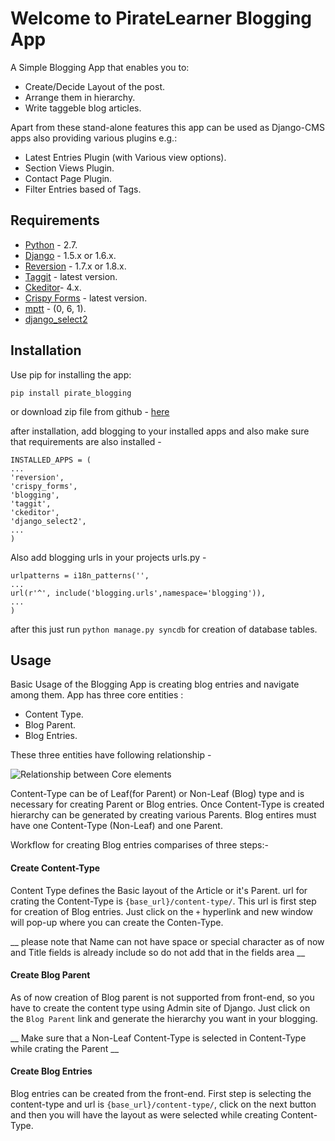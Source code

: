 # Welcome to PirateLearner Blogging App

A Simple Blogging App that enables you to:

* Create/Decide Layout of the post.
* Arrange them in hierarchy.
* Write taggeble blog articles.

Apart from these stand-alone features this app can be used as Django-CMS apps also providing various plugins e.g.:

* Latest Entries Plugin (with Various view options).
* Section Views Plugin.
* Contact Page Plugin.
* Filter Entries based of Tags.

## Requirements

* [Python](https://www.python.org/) - 2.7.
* [Django](https://www.djangoproject.com/) - 1.5.x or 1.6.x.
* [Reversion](http://django-reversion.readthedocs.org/en/latest/) - 1.7.x or 1.8.x.
* [Taggit](https://django-taggit.readthedocs.org/en/latest/) - latest version.
* [Ckeditor](https://github.com/django-ckeditor/django-ckeditor)- 4.x.
* [Crispy Forms](http://django-crispy-forms.readthedocs.org/en/latest/) - latest version.
* [mptt](http://django-mptt.github.io/django-mptt/) - (0, 6, 1).
* [django_select2](https://github.com/applegrew/django-select2)

## Installation

Use pip for installing the app:

` pip install pirate_blogging `

or download zip file from github - [here](https://github.com/PirateLearner/pi.git)

after installation, add blogging to your installed apps and also make sure that requirements are also installed -

	INSTALLED_APPS = (
	...
	'reversion',
	'crispy_forms',
	'blogging',
	'taggit',
	'ckeditor',
	'django_select2',
	...
	)
	
Also add blogging urls in your projects urls.py -

	urlpatterns = i18n_patterns('',
	...
	url(r'^', include('blogging.urls',namespace='blogging')),
	...
	)

after this just run ` python manage.py syncdb ` for creation of database tables.

## Usage

Basic Usage of the Blogging App is creating blog entries and navigate among them. App has three core entities :

* Content Type.
* Blog Parent.
* Blog Entries.

These three entities have following relationship -

![Relationship between Core elements](//piratelocal.com/static/static/images/relation.png "Logo Title Text 1")  

Content-Type can be of Leaf(for Parent) or Non-Leaf (Blog) type and is necessary for creating Parent or Blog entries. Once Content-Type  is created hierarchy can be
generated by creating various Parents. Blog entires must have one Content-Type (Non-Leaf) and one Parent.

Workflow for creating Blog entries comparises of three steps:- 

#### Create Content-Type

Content Type defines the Basic layout of the Article or it's Parent.
url for crating the Content-Type is ` {base_url}/content-type/ `. This url is first step for creation of Blog entries. Just click on the `+` hyperlink and new window
will pop-up where you can create the Conten-Type. 

__ please note that Name can not have space or special character as of now and Title fields is already include so do not add that in the fields area __

   
#### Create Blog Parent

As of now creation of Blog parent is not supported from front-end, so you have to create the content type using Admin site of Django.
Just click on the `Blog Parent` link and generate the hierarchy you want in your blogging. 

__ Make sure that a Non-Leaf Content-Type is selected in Content-Type while crating the Parent __

#### Create Blog Entries 

Blog entries can be created from the front-end. First step is selecting the content-type and url is ` {base_url}/content-type/ `, click on the next button and then you
will have the layout as were selected while creating Content-Type.      

 